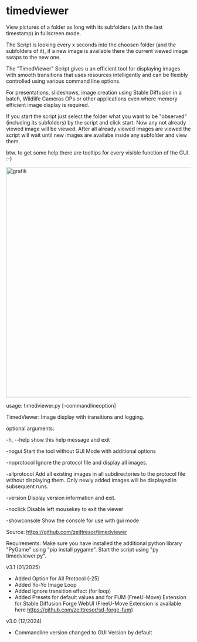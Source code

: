 # timedviewer

View pictures of a folder as long with its subfolders (with the last timestamp) in fullscreen mode.

The Script is looking every x seconds into the choosen folder (and the subfolders of it), if a new
image is available there the current viewed image swaps to the new one.

The "TimedViewer" Script gives u an efficient tool for displaying images with smooth transitions 
that uses resources intelligently and can be flexibly controlled using various command line options. 

For presentations, slideshows, image creation using Stable Diffusion in a batch, Wildlife Cameras OPs
or other applications even where memory efficient image display is required.

If you start the script just select the folder what you want to be "observed" (including its subfolders)
by the script and click start. Now any not already viewed image will be viewed. After all already viewed
images are viewed the script will wait until new images are availabe inside any subfolder and view them.

btw. to get some help there are tooltips for every visible function of the GUI. :-)

<img width="646" height="627" alt="grafik" src="https://github.com/user-attachments/assets/5ee632dd-88cf-4710-b281-f561b06700fd" />

usage: timedviewer.py [-commandlineoption]

TimedViewer: Image display with transitions and logging.

optional arguments:

  -h, --help         show this help message and exit

  -nogui             Start the tool without GUI Mode with additional options
  
  -noprotocol        Ignore the protocol file and display all images.
  
  -allprotocol       Add all existing images in all subdirectories to the
                     protocol file without displaying them. Only newly
                     added images will be displayed in subsequent runs.
                     
  -version           Display version information and exit.

  -noclick           Disable left mousekey to exit the viewer

  -showconsole       Show the console for use with gui mode

Source: https://github.com/zeittresor/timedviewer

Requirements: Make sure you have installed the additional python library
"PyGame" using "pip install pygame". Start the script using "py timedviewer.py".

v3.1 (01/2025)
- Added Option for All Protocol (-25)
- Added Yo-Yo Image Loop
- Added ignore transition effect (for loop)
- Added Presets for default values and for FUM (FreeU-Move) Extension for Stable Diffusion Forge WebUI
  (FreeU-Move Extension is available here https://github.com/zeittresor/sd-forge-fum)

v3.0 (12/2024)
- Commandline version changed to GUI Version by default
